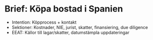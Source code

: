 # Brief: Köpa bostad i Spanien
- Intention: Köpprocess + kontakt
- Sektioner: Kostnader, NIE, jurist, skatter, finansiering, due diligence
- EEAT: Källor till lagar/skatter, datumstämpla uppdateringar